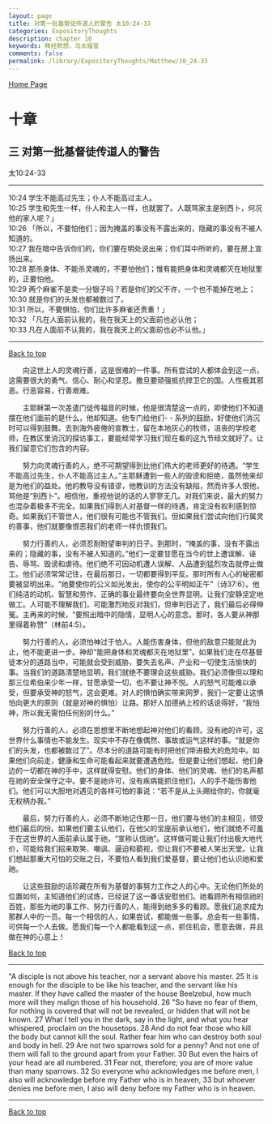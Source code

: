 ```yaml
---
layout: page
title: 对第一批基督徒传道人的警告 太10:24-33
categories: ExpositoryThoughts
description: chapter 10
keywords: 释经默想，马太福音
comments: false
permalink: /library/ExpositoryThoughts/Matthew/10_24-33
---
```

[ Home Page ]({{site.baseurl}}/index) <br>

<a name="0"></a>
# 十章 

## 三 对第一批基督徒传道人的警告

太10:24-33

***

10:24 学生不能高过先生；仆人不能高过主人。<br>
10:25 学生和先生一样，仆人和主人一样，也就罢了。人既骂家主是别西卜，何况他的家人呢？」<br>
10:26 「所以，不要怕他们；因为掩盖的事没有不露出来的，隐藏的事没有不被人知道的。<br>
10:27 我在暗中告诉你们的，你们要在明处说出来；你们耳中所听的，要在房上宣扬出来。<br>
10:28 那杀身体、不能杀灵魂的，不要怕他们；惟有能把身体和灵魂都灭在地狱里的，正要怕他。<br>
10:29 两个麻雀不是卖一分银子吗？若是你们的父不许，一个也不能掉在地上；<br>
10:30 就是你们的头发也都被数过了。<br>
10:31 所以，不要惧怕，你们比许多麻雀还贵重！」<br>
10:32 「凡在人面前认我的，我在我天上的父面前也必认他；<br>
10:33 凡在人面前不认我的，我在我天上的父面前也必不认他。」<br>

***

[Back to top](#0)

&emsp;&emsp;向这世上人的灵魂行善，这是很难的一件事。所有尝试的人都体会到这一点，这需要很大的勇气、信心、耐心和坚忍。撒旦要顽强抵抗捍卫它的国。人性极其邪恶。行恶容易，行善艰难。

&emsp;&emsp;主耶稣第一次差遣门徒传福音的时候，他是很清楚这一点的，即使他们不知道摆在他们面前的是什么，他却知道。他专门给他们- - 系列的鼓励，好使他们消沉时可以得到鼓舞。去到海外疲倦的宣教士，留在本地灰心的牧师，沮丧的学校老师，在教区里消沉的探访事工，要能经常学习我们现在看的这九节经文就好了。让我们留意它们包含的内容。

&emsp;&emsp;努力向灵魂行善的人，绝不可期望得到比他们伟大的老师更好的待遇。“学生不能高过先生，仆人不能高过主人。”主耶稣遭到一些人的毁谤和拒绝，虽然他来却是为他们的益处。他的教导没有错谬，他教训的方法没有缺陷，然而许多人恨他，骂他是“别西卜”。相信他，重视他说的话的人寥寥无几。对我们来说，最大的努力也混杂着极多不完全。如果我们得到人对基督一样的待遇，肯定没有权利感到惊奇。如果我们不管世人，他们很有可能也不管我们。但如果我们尝试向他们行属灵的善事，他们就要像恨恶我们的老师一样仇恨我们。

&emsp;&emsp;努力行善的人，必须忍耐盼望审判的日子。到那时，“掩盖的事，没有不露出来的；隐藏的事，没有不被人知道的。”他们一定要甘愿在当今的世上遭误解、诬告、辱骂、毁谤和虐待。他们绝不可因动机遭人误解、人品遭到猛烈攻击就停止做工。他们必须常常记住，在最后那日，一切都要得到平反。那时所有人心的秘密都要被显明出来。“祂要使你的公义如光发出，使你的公平明如正午”（诗37:6）。他们纯洁的动机、智慧和劳作、正确的事业最终要向全世界显明。让我们安静坚定地做工。人可能不理解我们，可能激烈地反对我们，但审判日近了，我们最后必得伸冤。主再来的时候，“要照出暗中的隐情，显明人心的意念。那时，各人要从神那里得着称赞”（林前4:5）。

&emsp;&emsp;努力行善的人，必须怕神过于怕人。人能伤害身体，但他的敌意只能就此为止，他不能更进一步。神却“能把身体和灵魂都灭在地狱里”。如果我们走在尽基督徒本分的道路当中，可能就会受到威胁，要失去名声、产业和一切使生活愉快的事。当我们的道路清楚地显明，我们就绝不要理会这些威胁。我们必须像但以理和那三位希伯来少年一样，甘愿承受一切，也不要让神不悦。人的怒气可能难以承受，但要承受神的怒气，这会更难。对人的惧怕确实带来网罗，我们一定要让这惧怕向更大的原则（就是对神的惧怕）让路。那好人加德纳上校的话说得好，“我怕神，所以我无需怕任何别的什么。”

&emsp;&emsp;努力行善的人，必须在思想里不断地想起神对他们的看顾。没有祂的许可，这世界什么事情也不能发生。现实中不存在像偶然、事故或运气这样的事。“就是你们的头发，也都被数过了”。尽本分的道路可能有时把他们带进极大的危险中。如果他们向前走，健康和生命可能看起来就要遭遇危险。但是要让他们想起，他们身边的一切都在神的手中，这样就得安慰。他们的身体、他们的灵魂、他们的名声都在祂的安全保守之中。要不是祂许可，没有疾病能抓住他们，人的手不能伤害他们。他们可以大胆地对遇见的各样可怕的事说：“若不是从上头赐给你的，你就毫无权柄办我。”

&emsp;&emsp;最后，努力行善的人，必须不断地记住那一日，他们要与他们的主相见，领受他们最后的份。如果他们要主认他们，在他父的宝座前承认他们，他们就绝不可羞于在这世界的人面前承认属于祂，“宣称认信祂”。这样做可能让我们付出极大地代价，可能给我们招来取笑、嘲讽、逼迫和藐视，但让我们不要被人笑出天堂。让我们想起那重大可怕的交账之日，不要怕人看到我们爱基督，要让他们也认识祂和爱祂。

&emsp;&emsp;让这些鼓励的话珍藏在所有为基督的事努力工作之人的心中。无论他们所处的位置如何，主知道他们的试炼，已经说了这一番话安慰他们。祂看顾所有相信祂的百姓，那些为祂的事工作、努力行善的人，能得到祂多多的看顾。愿我们追求成为那群人中的一员。每一个相信的人，如果尝试，都能做一些事。总会有一些事情，可供每一个人去做。愿我们每一个人都能看到这一点，抓住机会，愿意去做，并且做在神的心意上！

[Back to top](#0)

***

"A disciple is not above his teacher, nor a servant above his master. 25 It is enough for the disciple to be like his teacher, and the servant like his master. If they have called the master of the house Beelzebul, how much more will they malign those of his household. 26 "So have no fear of them, for nothing is covered that will not be revealed, or hidden that will not be known. 27 What I tell you in the dark, say in the light, and what you hear whispered, proclaim on the housetops. 28 And do not fear those who kill the body but cannot kill the soul. Rather fear him who can destroy both soul and body in hell. 29 Are not two sparrows sold for a penny? And not one of them will fall to the ground apart from your Father. 30 But even the hairs of your head are all numbered. 31 Fear not, therefore; you are of more value than many sparrows. 32 So everyone who acknowledges me before men, I also will acknowledge before my Father who is in heaven, 33 but whoever denies me before men, I also will deny before my Father who is in heaven.

***

[Back to top](#0)
